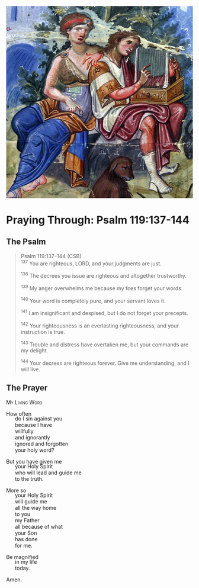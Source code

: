 <img class="intro-right" src="../images/art-paris-psalter.jpg">

<style>
  li {list-style-type: none;}
  p + ul {
    margin-top: -18px;
}
</style>

# Praying Through: Psalm 119:137-144

## The Psalm

>Psalm 119:137–144 (CSB)  
><sup>137</sup> You are righteous, LORD, and your judgments are just. 
>
><sup>138</sup> The decrees you issue are righteous and altogether trustworthy. 
>
><sup>139</sup> My anger overwhelms me because my foes forget your words. 
>
><sup>140</sup> Your word is completely pure, and your servant loves it. 
>
><sup>141</sup> I am insignificant and despised, but I do not forget your precepts. 
>
><sup>142</sup> Your righteousness is an everlasting righteousness, and your instruction is true. 
>
><sup>143</sup> Trouble and distress have overtaken me, but your commands are my delight. 
>
><sup>144</sup> Your decrees are righteous forever. Give me understanding, and I will live.

## The Prayer

<div style="font-variant: small-caps;">
My Living Word
</div>

How often
* do I sin against you
* because I have
* willfully
* and ignorantly
* ignored and forgotten
* your holy word?

But you have given me
* your Holy Spirit
* who will lead and guide me
* to the truth.

More so
* your Holy Spirit
* will guide me
* all the way home
* to you
* my Father
* all because of what
* your Son
* has done
* for me.

Be magnified
* in my life
* today.

Amen.

